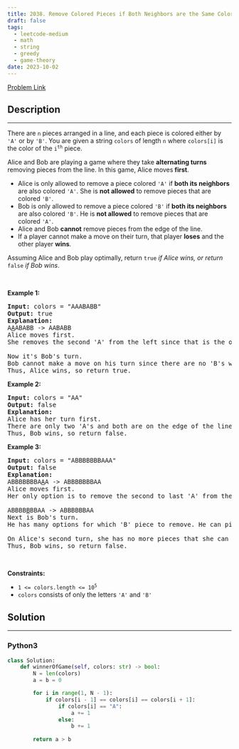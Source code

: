 ```yaml
---
title: 2038. Remove Colored Pieces if Both Neighbors are the Same Color
draft: false
tags: 
  - leetcode-medium
  - math
  - string
  - greedy
  - game-theory
date: 2023-10-02
---
```


[Problem Link](https://leetcode.com/problems/remove-colored-pieces-if-both-neighbors-are-the-same-color/)

## Description

---
<p>There are <code>n</code> pieces arranged in a line, and each piece is colored either by <code>&#39;A&#39;</code> or by <code>&#39;B&#39;</code>. You are given a string <code>colors</code> of length <code>n</code> where <code>colors[i]</code> is the color of the <code>i<sup>th</sup></code> piece.</p>

<p>Alice and Bob are playing a game where they take <strong>alternating turns</strong> removing pieces from the line. In this game, Alice moves<strong> first</strong>.</p>

<ul>
	<li>Alice is only allowed to remove a piece colored <code>&#39;A&#39;</code> if <strong>both its neighbors</strong> are also colored <code>&#39;A&#39;</code>. She is <strong>not allowed</strong> to remove pieces that are colored <code>&#39;B&#39;</code>.</li>
	<li>Bob is only allowed to remove a piece colored <code>&#39;B&#39;</code> if <strong>both its neighbors</strong> are also colored <code>&#39;B&#39;</code>. He is <strong>not allowed</strong> to remove pieces that are colored <code>&#39;A&#39;</code>.</li>
	<li>Alice and Bob <strong>cannot</strong> remove pieces from the edge of the line.</li>
	<li>If a player cannot make a move on their turn, that player <strong>loses</strong> and the other player <strong>wins</strong>.</li>
</ul>

<p>Assuming Alice and Bob play optimally, return <code>true</code><em> if Alice wins, or return </em><code>false</code><em> if Bob wins</em>.</p>

<p>&nbsp;</p>
<p><strong class="example">Example 1:</strong></p>

<pre>
<strong>Input:</strong> colors = &quot;AAABABB&quot;
<strong>Output:</strong> true
<strong>Explanation:</strong>
A<u>A</u>ABABB -&gt; AABABB
Alice moves first.
She removes the second &#39;A&#39; from the left since that is the only &#39;A&#39; whose neighbors are both &#39;A&#39;.

Now it&#39;s Bob&#39;s turn.
Bob cannot make a move on his turn since there are no &#39;B&#39;s whose neighbors are both &#39;B&#39;.
Thus, Alice wins, so return true.
</pre>

<p><strong class="example">Example 2:</strong></p>

<pre>
<strong>Input:</strong> colors = &quot;AA&quot;
<strong>Output:</strong> false
<strong>Explanation:</strong>
Alice has her turn first.
There are only two &#39;A&#39;s and both are on the edge of the line, so she cannot move on her turn.
Thus, Bob wins, so return false.
</pre>

<p><strong class="example">Example 3:</strong></p>

<pre>
<strong>Input:</strong> colors = &quot;ABBBBBBBAAA&quot;
<strong>Output:</strong> false
<strong>Explanation:</strong>
ABBBBBBBA<u>A</u>A -&gt; ABBBBBBBAA
Alice moves first.
Her only option is to remove the second to last &#39;A&#39; from the right.

ABBBB<u>B</u>BBAA -&gt; ABBBBBBAA
Next is Bob&#39;s turn.
He has many options for which &#39;B&#39; piece to remove. He can pick any.

On Alice&#39;s second turn, she has no more pieces that she can remove.
Thus, Bob wins, so return false.
</pre>

<p>&nbsp;</p>
<p><strong>Constraints:</strong></p>

<ul>
	<li><code>1 &lt;=&nbsp;colors.length &lt;= 10<sup>5</sup></code></li>
	<li><code>colors</code>&nbsp;consists of only the letters&nbsp;<code>&#39;A&#39;</code>&nbsp;and&nbsp;<code>&#39;B&#39;</code></li>
</ul>


## Solution

---
### Python3
``` py title='remove-colored-pieces-if-both-neighbors-are-the-same-color'
class Solution:
    def winnerOfGame(self, colors: str) -> bool:
        N = len(colors)
        a = b = 0

        for i in range(1, N - 1):
            if colors[i - 1] == colors[i] == colors[i + 1]:
                if colors[i] == "A":
                    a += 1
                else:
                    b += 1
        
        return a > b
```

